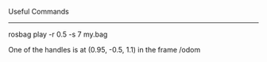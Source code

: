 Useful Commands

---

rosbag play -r 0.5 -s 7 my.bag


One of the handles is at (0.95, -0.5, 1.1) in the frame /odom